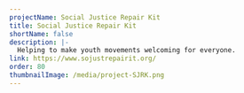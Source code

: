 ```yaml
---
projectName: Social Justice Repair Kit
title: Social Justice Repair Kit
shortName: false
description: |-
  Helping to make youth movements welcoming for everyone.
link: https://www.sojustrepairit.org/
order: 80
thumbnailImage: /media/project-SJRK.png
---
```

